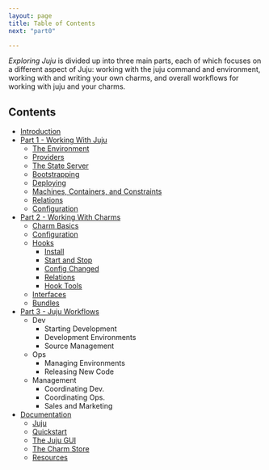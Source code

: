 ```yaml
---
layout: page
title: Table of Contents
next: "part0"

---
```


*Exploring Juju* is divided up into three main parts, each of which focuses on a
different aspect of Juju: working with the juju command and environment, working
with and writing your own charms, and overall workflows for working with juju
and your charms.

Contents
--------

* [Introduction](part0)
* [Part 1 - Working With Juju](part1)
    * [The Environment](part1/1-environment)
    * [Providers](part1/2-providers)
    * [The State Server](part1/3-state)
    * [Bootstrapping](part1/4-bootstrapping)
    * [Deploying](part1/5-deploying)
    * [Machines, Containers, and Constraints](part1/6-units)
    * [Relations](part1/7-relations)
    * [Configuration](part1/8-config)
* [Part 2 - Working With Charms](part2)
    * [Charm Basics](part2/1-basics)
    * [Configuration](part2/2-config)
    * [Hooks](part2/3-hooks)
        * [Install](part2/3-hooks/1-install)
        * [Start and Stop](part2/3-hooks/2-start-stop)
        * [Config Changed](part2/3-hooks/3-config-changed)
        * [Relations](part2/3-hooks/4-relations)
        * [Hook Tools](part2/3-hooks/5-tools)
    * [Interfaces](part2/4-interfaces)
    * [Bundles](part2/5-bundles)
* [Part 3 - Juju Workflows](part3)
    * Dev
        * Starting Development
        * Development Environments
        * Source Management
    * Ops
        * Managing Environments
        * Releasing New Code
    * Management
        * Coordinating Dev.
        * Coordinating Ops.
        * Sales and Marketing
* [Documentation](part4)
    * [Juju](part4/1-juju)
    * [Quickstart](part4/2-quickstart)
    * [The Juju GUI](part4/3-gui)
    * [The Charm Store](part4/4-charmstore)
    * [Resources](part4/5-resources)
